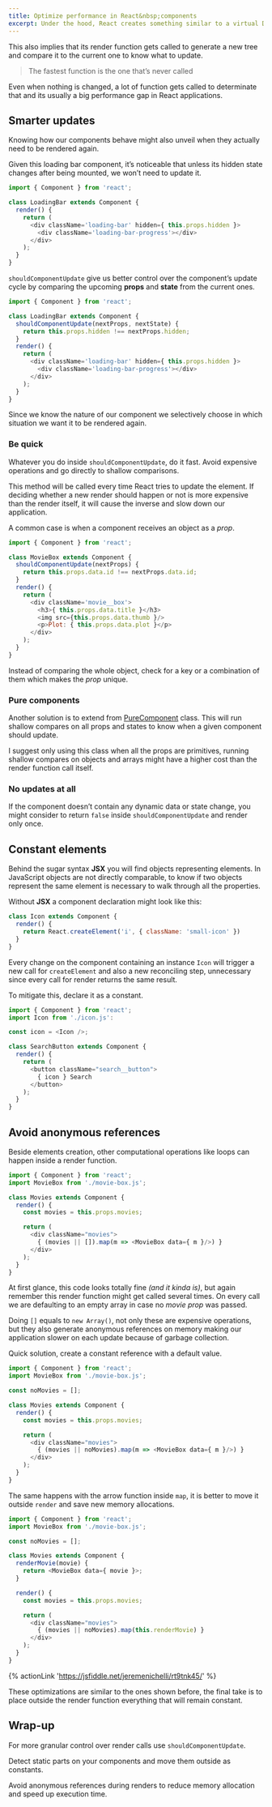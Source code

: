```yaml
---
title: Optimize performance in React&nbsp;components
excerpt: Under the hood, React creates something similar to a virtual DOM tree to track updates when a component state or prop changes.
---
```


This also implies that its render function gets called to generate a new tree and compare it to the current one to know what to update.

> The fastest function is the one that’s never&nbsp;called

Even when nothing is changed, a lot of function gets called to determinate that and its usually a big performance gap in React applications.

## Smarter updates

Knowing how our components behave might also unveil when they actually need to be rendered again.

Given this loading bar component, it’s noticeable that unless its hidden state changes after being mounted, we won’t need to update it.

```js
import { Component } from 'react';

class LoadingBar extends Component {
  render() {
    return (
      <div className='loading-bar' hidden={ this.props.hidden }>
        <div className='loading-bar-progress'></div>
      </div>
    );
  }
}
```

`shouldComponentUpdate` give us better control over the component’s update cycle by comparing the upcoming **props** and **state** from the current ones.

```js
import { Component } from 'react';

class LoadingBar extends Component {
  shouldComponentUpdate(nextProps, nextState) {
    return this.props.hidden !== nextProps.hidden;
  }
  render() {
    return (
      <div className='loading-bar' hidden={ this.props.hidden }>
        <div className='loading-bar-progress'></div>
      </div>
    );
  }
}
```

Since we know the nature of our component we selectively choose in which situation we want it to be rendered again.

### Be quick

Whatever you do inside `shouldComponentUpdate`, do it fast. Avoid expensive operations and go directly to shallow comparisons.

This method will be called every time React tries to update the element. If deciding whether a new render should happen or not is more expensive than the render itself, it will cause the inverse and slow down our application.

A common case is when a component receives an object as a _prop_.

```js
import { Component } from 'react';

class MovieBox extends Component {
  shouldComponentUpdate(nextProps) {
    return this.props.data.id !== nextProps.data.id;
  }
  render() {
    return (
      <div className='movie__box'>
        <h3>{ this.props.data.title }</h3>
        <img src={this.props.data.thumb }/>
        <p>Plot: { this.props.data.plot }</p>
      </div>
    );
  }
}
```

Instead of comparing the whole object, check for a key or a combination of them which makes the _prop_ unique.

### Pure components

Another solution is to extend from [PureComponent](https://facebook.github.io/react/docs/react-api.html#react.purecomponent) class. This will run shallow compares on all props and states to know when a given component should update.

I suggest only using this class when all the props are primitives, running shallow compares on objects and arrays might have a higher cost than the render function call itself.

### No updates at all

If the component doesn’t contain any dynamic data or state change, you might consider to return `false` inside `shouldComponentUpdate` and render only once.

## Constant elements

Behind the sugar syntax **JSX** you will find objects representing elements. In JavaScript objects are not directly comparable, to know if two objects represent the same element is necessary to walk through all the properties.

Without **JSX** a component declaration might look like this:

```js
class Icon extends Component {
  render() {
    return React.createElement('i', { className: 'small-icon' })
  }
}
```

Every change on the component containing an instance `Icon` will trigger a new call for `createElement` and also a new reconciling step, unnecessary since every call for render returns the same result.

To mitigate this, declare it as a constant.

```js
import { Component } from 'react';
import Icon from './icon.js':

const icon = <Icon />;

class SearchButton extends Component {
  render() {
    return (
      <button className="search__button">
        { icon } Search
      </button>
    );
  }
}
```

## Avoid anonymous references

Beside elements creation, other computational operations like loops can happen inside a render function.

```js
import { Component } from 'react';
import MovieBox from './movie-box.js';

class Movies extends Component {
  render() {
    const movies = this.props.movies;

    return (
      <div className="movies">
        { (movies || []).map(m => <MovieBox data={ m }/>) }
      </div>
    );
  }
}
```

At first glance, this code looks totally fine _(and it kinda is)_, but again remember this render function might get called several times. On every call we are defaulting to an empty array in case no _movie prop_ was passed.

Doing `[]` equals to `new Array()`, not only these are expensive operations, but they also generate anonymous references on memory making our application slower on each update because of garbage collection.

Quick solution, create a constant reference with a default value.

```js
import { Component } from 'react';
import MovieBox from './movie-box.js';

const noMovies = [];

class Movies extends Component {
  render() {
    const movies = this.props.movies;

    return (
      <div className="movies">
        { (movies || noMovies).map(m => <MovieBox data={ m }/>) }
      </div>
    );
  }
}
```

The same happens with the arrow function inside `map`, it is better to move it outside `render` and save new memory allocations.

```js
import { Component } from 'react';
import MovieBox from './movie-box.js';

const noMovies = [];

class Movies extends Component {
  renderMovie(movie) {
    return <MovieBox data={ movie }>;
  }

  render() {
    const movies = this.props.movies;

    return (
      <div className="movies">
        { (movies || noMovies).map(this.renderMovie) }
      </div>
    );
  }
}
```

{% actionLink 'https://jsfiddle.net/jeremenichelli/rt9tnk45/' %}

These optimizations are similar to the ones shown before, the final take is to place outside the render function everything that will remain constant.

## Wrap-up

For more granular control over render calls use `shouldComponentUpdate`.

Detect static parts on your components and move them outside as constants.

Avoid anonymous references during renders to reduce memory allocation and speed up execution time.

